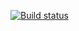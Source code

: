 [![Build status](https://ci.appveyor.com/api/projects/status/ekw7mf1ltidx85kj?svg=true)](https://ci.appveyor.com/project/SSKulikov/ajs-async)
